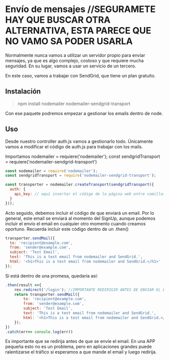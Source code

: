 # Envío de mensajes //SEGURAMETE HAY QUE BUSCAR OTRA ALTERNATIVA, ESTA PARECE QUE NO VAMO SA PODER USARLA

Normalmente nunca vamos a utilizar un servidor propio para enviar mensajes, ya que es algo complejo, costoso y que requiere mucha seguridad.
En su lugar, vamos a usar un servicio de un tercero.

En este caso, vamos a trabajar con SendGrid, que tiene un plan gratuito.


## Instalación

>npm install nodemailer nodemailer-sendgrid-transport

Con ese paquete podremos empezar a gestionar los emails dentro de node.

## Uso

Desde nuestro controller auth.js vamos a gestionarlo todo.
Únicamente vamos a modificar el código de auth.js para trabajar con los mails.

Importamos nodemailer = requiere('nodemailer');
const sendgridTransport = requiere('nodemailer-sendgrid-transport')

```javascript
const nodemailer = require('nodemailer');
const sendgridTransport = require('nodemailer-sendgrid-transport');

const transporter = nodemailer.createTransport(sendgridTransport({
  auth: {
    api_key: // aquí insertar el código de la página web entre comillas 'SG.irOLRZ...'
  }
}));

```

Acto seguido, debemos incluir el código de que enviará un email. Por lo general, este email se enviará al momento del SignUp, aunque podemos incluir el envío el email en cualquier otro momento cuando creamos oportuno.
Recuerda incluir este código dentro de un .then()

```javascript
transporter.sendMail({
  to: 'recipient@example.com',
  from: 'sender@example.com',
  subject: 'Test Email',
  text: 'This is a test email from nodemailer and SendGrid.',
  html: '<h1>This is a test email from nodemailer and SendGrid.</h1>'
});

```

Si está dentro de una promesa, quedaría así:

```javascript
.then(result =>{
    res.redirect('/login'); //IMPORTANTE REDIRIGIR ANTES DE ENVIAR EL EMAIL, PARA EVITAR QUE SE QUEDE ATASCADO EL TRÁFICO
    return transporter.sendMail({
        to: 'recipient@example.com',
        from: 'sender@example.com',
        subject: 'Test Email',
        text: 'This is a test email from nodemailer and SendGrid.',
        html: '<h1>This is a test email from nodemailer and SendGrid.</h1>'
    });  
})
.catch(err=> console.log(err))

```

Es importante que se redirija antes de que se envíe el email. En una APP pequeña esto no es un problema, pero en aplicaciones grandes puede ralentizarse el tráfico si esperamos a que mande el email y luego redirija.